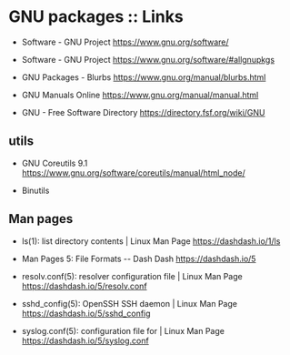 # GNU packages :: Links



* Software - GNU Project
https://www.gnu.org/software/

* Software - GNU Project
https://www.gnu.org/software/#allgnupkgs

* GNU Packages - Blurbs
https://www.gnu.org/manual/blurbs.html

* GNU Manuals Online
https://www.gnu.org/manual/manual.html

* GNU - Free Software Directory
https://directory.fsf.org/wiki/GNU


## utils

* GNU Coreutils 9.1
https://www.gnu.org/software/coreutils/manual/html_node/

* Binutils


## Man pages

* ls(1): list directory contents | Linux Man Page
https://dashdash.io/1/ls

* Man Pages 5: File Formats -- Dash Dash
https://dashdash.io/5

* resolv.conf(5): resolver configuration file | Linux Man Page
https://dashdash.io/5/resolv.conf

* sshd_config(5): OpenSSH SSH daemon | Linux Man Page
https://dashdash.io/5/sshd_config

* syslog.conf(5): configuration file for | Linux Man Page
https://dashdash.io/5/syslog.conf
